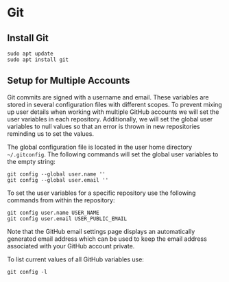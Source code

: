 # Git

## Install Git

```
sudo apt update
sudo apt install git
```

## Setup for Multiple Accounts
Git commits are signed with a username and email.
These variables are stored in several configuration files with different scopes.
To prevent mixing up user details when working with multiple GitHub accounts we will set the user variables in each repository.
Additionally, we will set the global user variables to null values so that an error is thrown in new repositories reminding us to set the values.

The global configuration file is located in the user home directory `~/.gitconfig`.
The following commands will set the global user variables to the empty string:

```
git config --global user.name ''
git config --global user.email ''
```

To set the user variables for a specific repository use the following commands from within the repository:

```
git config user.name USER_NAME
git config user.email USER_PUBLIC_EMAIL
```

Note that the GitHub email settings page displays an automatically generated email address which can be used to keep the email address associated with your GitHub account private.

To list current values of all GitHub variables use:

```
git config -l
```

